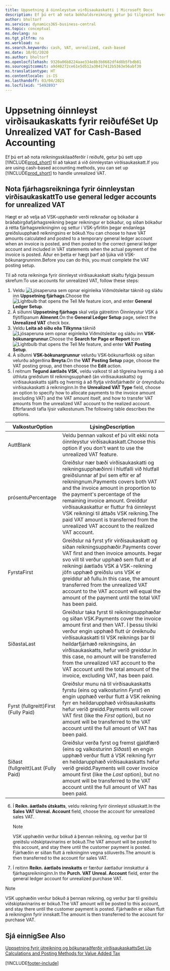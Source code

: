 ```yaml
---
title: Uppsetning á óinnleystum virðisaukaskatti | Microsoft Docs
description: Ef þú ert að nota bókhaldsreikning getur þú tilgreint hvernig á að meðhöndla óinnleyst virðisaukaskatt vegna sölu og kaupa.
author: bholtorf
ms.service: dynamics365-business-central
ms.topic: conceptual
ms.devlang: na
ms.tgt_pltfrm: na
ms.workload: na
ms.search.keywords: cash, VAT, unrealized, cash-based
ms.date: 10/01/2020
ms.author: bholtorf
ms.openlocfilehash: 9320a06b8224aae334e8b3b8682df4d8b5fbdb81
ms.sourcegitcommit: a9d48272ce61e5d512a30417412b5363e56abf30
ms.translationtype: HT
ms.contentlocale: is-IS
ms.lasthandoff: 03/04/2021
ms.locfileid: "5492893"
---
```

# <a name="set-up-unrealized-vat-for-cash-based-accounting"></a><span data-ttu-id="d146a-103">Uppsetning óinnleyst virðisaukaskatts fyrir reiðufé</span><span class="sxs-lookup"><span data-stu-id="d146a-103">Set Up Unrealized VAT for Cash-Based Accounting</span></span>
<span data-ttu-id="d146a-104">Ef þú ert að nota reikningsskilaaðferðir í reiðufé, getur þú sett upp [!INCLUDE[prod_short](includes/prod_short.md)] til að takast á við óinnleystan virðisaukaskatt.</span><span class="sxs-lookup"><span data-stu-id="d146a-104">If you are using cash-based accounting methods, you can set up [!INCLUDE[prod_short](includes/prod_short.md)] to handle unrealized VAT.</span></span>

## <a name="to-use-general-ledger-accounts-for-unrealized-vat"></a><span data-ttu-id="d146a-105">Nota fjárhagsreikninga fyrir óinnleystan virðisaukaskatt</span><span class="sxs-lookup"><span data-stu-id="d146a-105">To use general ledger accounts for unrealized VAT</span></span>
<span data-ttu-id="d146a-106">Hægt er að velja að VSK-upphæðir verði reiknaðar og bókaðar á bráðabirgðafjárhagsreikning þegar reikningur er bókaður, og síðan bókaður á rétta fjárhagsreikninginn og settur í VSK-yfirlitin þegar endanlega greiðsluupphæð reikningsins er bókuð.</span><span class="sxs-lookup"><span data-stu-id="d146a-106">You can choose to have VAT amounts calculated and posted to a temporary general ledger account when an invoice is posted, and then posted to the correct general ledger account and included in VAT statements when the actual payment of the invoice is posted.</span></span> <span data-ttu-id="d146a-107">Áður en þetta er hægt þarf að ljúka við VSK-bókunargrunninn.</span><span class="sxs-lookup"><span data-stu-id="d146a-107">Before you can do this, you must complete the VAT posting setup.</span></span>

<span data-ttu-id="d146a-108">Til að nota reikninga fyrir óinnleyst virðisaukaskatt skaltu fylgja þessum skrefum:</span><span class="sxs-lookup"><span data-stu-id="d146a-108">To use accounts for unrealized VAT, follow these steps:</span></span>
1. <span data-ttu-id="d146a-109">Veldu ![Ljósaperuna sem opnar eiginleika Viðmótsleitar](media/ui-search/search_small.png "Segðu mér hvað þú vilt gera") táknið og sláðu inn **Uppsetning fjárhags**.</span><span class="sxs-lookup"><span data-stu-id="d146a-109">Choose the ![Lightbulb that opens the Tell Me feature](media/ui-search/search_small.png "Tell me what you want to do") icon, and enter **General Ledger Setup**.</span></span>
2. <span data-ttu-id="d146a-110">Á síðunni **Uppsetning fjárhags** skal velja gátreitinn Óinnleystur VSK á flýtiflipanum **Almennt**.</span><span class="sxs-lookup"><span data-stu-id="d146a-110">On the **General Ledger Setup** page, select the **Unrealized VAT** check box.</span></span>
3. <span data-ttu-id="d146a-111">Veldu **Leita að síðu eða Tilkynna** táknið ![Ljósaperuna sem opnar eiginleika Viðmótsleitar](media/ui-search/search_small.png "Segðu mér hvað þú vilt gera") og sláðu inn **VSK-bókunargrunnur**.</span><span class="sxs-lookup"><span data-stu-id="d146a-111">Choose the **Search for Page or Report** icon ![Lightbulb that opens the Tell Me feature](media/ui-search/search_small.png "Tell me what you want to do"), and enter **VAT Posting Setup**.</span></span>
4. <span data-ttu-id="d146a-112">Á síðunni **VSK-bókunargrunnur** velurðu VSK-bókunarflokk og síðan velurðu aðgerðina **Breyta**.</span><span class="sxs-lookup"><span data-stu-id="d146a-112">On the **VAT Posting Setup** page, choose the VAT posting group, and then choose the **Edit** action.</span></span>
5. <span data-ttu-id="d146a-113">Í reitnum **Tegund áætlaðs VSK**, veldu valkost til að tilgreina hvernig á að úthluta greiðslum til reikningsupphæð (án virðisaukaskatts) og virðisaukaskatts sjálfs og hvernig á að flytja virðisfjárhæðir úr óreynduðu virðisaukaskatti á reikninginn.</span><span class="sxs-lookup"><span data-stu-id="d146a-113">In the **Unrealized VAT Type** field, choose an option to specify how to allocate payments to the invoice amount (excluding VAT) and the VAT amount itself, and how to transfer VAT amounts from the unrealized VAT account to the realized account.</span></span> <span data-ttu-id="d146a-114">Eftirfarandi tafla lýsir valkostunum.</span><span class="sxs-lookup"><span data-stu-id="d146a-114">The following table describes the options.</span></span>

| <span data-ttu-id="d146a-115">Valkostur</span><span class="sxs-lookup"><span data-stu-id="d146a-115">Option</span></span> | <span data-ttu-id="d146a-116">Lýsing</span><span class="sxs-lookup"><span data-stu-id="d146a-116">Description</span></span> |
| --- | --- |
| <span data-ttu-id="d146a-117">Autt</span><span class="sxs-lookup"><span data-stu-id="d146a-117">Blank</span></span> | <span data-ttu-id="d146a-118">Veldu þennan valkost ef þú vilt ekki nota óinnleystur virðisaukaskatt.</span><span class="sxs-lookup"><span data-stu-id="d146a-118">Choose this option if you don't want to use the unrealized VAT feature.</span></span> |
| <span data-ttu-id="d146a-119">prósentu</span><span class="sxs-lookup"><span data-stu-id="d146a-119">Percentage</span></span> | <span data-ttu-id="d146a-120">Greiðslur nær bæði virðisaukaskatti og reikningsupphæðinni í hlutfalli við hlutfall greiðslunnar af því sem eftir er af reikningnum.</span><span class="sxs-lookup"><span data-stu-id="d146a-120">Payments covers both VAT and the invoice amount in proportion to the payment's percentage of the remaining invoice amount.</span></span> <span data-ttu-id="d146a-121">Greiddur virðisaukaskattur er fluttur frá óinnleyst VSK reikningi til áttaðs VSK reikning.</span><span class="sxs-lookup"><span data-stu-id="d146a-121">The paid VAT amount is transferred from the unrealized VAT account to the realized VAT account.</span></span> |
| <span data-ttu-id="d146a-122">Fyrsta</span><span class="sxs-lookup"><span data-stu-id="d146a-122">First</span></span> | <span data-ttu-id="d146a-123">Greiðslur ná fyrst yfir virðisaukaskatt og síðan reikningsupphæðir.</span><span class="sxs-lookup"><span data-stu-id="d146a-123">Payments cover VAT first and then invoice amounts.</span></span> <span data-ttu-id="d146a-124">Þegar svo vill til verður upphæð sem flutt er af reikningi áætlaðs VSK á VSK-reikning jöfn upphæð greiðslu uns VSK er greiddur að fullu.</span><span class="sxs-lookup"><span data-stu-id="d146a-124">In this case, the amount transferred from the unrealized VAT account to the VAT account will equal the amount of the payment until the total VAT has been paid.</span></span> |
| <span data-ttu-id="d146a-125">Síðasta</span><span class="sxs-lookup"><span data-stu-id="d146a-125">Last</span></span> | <span data-ttu-id="d146a-126">Greiðslur taka fyrst til reikningsupphæðar og síðan VSK.</span><span class="sxs-lookup"><span data-stu-id="d146a-126">Payments cover the invoice amount first and then VAT.</span></span> <span data-ttu-id="d146a-127">Í þessu tilviki verður engin upphæð flutt úr óreiknuðu virðisaukaskatti til VSK reiknings þar til heildarfjárhæð reikningsins, án virðisaukaskatts, hefur verið greiddur.</span><span class="sxs-lookup"><span data-stu-id="d146a-127">In this case, no amount will be transferred from the unrealized VAT account to the VAT account until the total amount of the invoice, excluding VAT, has been paid.</span></span> |
| <span data-ttu-id="d146a-128">Fyrst (fullgreitt)</span><span class="sxs-lookup"><span data-stu-id="d146a-128">First (Fully Paid)</span></span> | <span data-ttu-id="d146a-129">Greiðslur munu ná til virðisaukaskatts fyrstu (eins og valkosturinn _Fyrst_) en engin upphæð verður flutt á VSK reikning fyrr en heildarupphæð virðisaukaskatts hefur verið greidd.</span><span class="sxs-lookup"><span data-stu-id="d146a-129">Payments will cover VAT first (like the _First_ option), but no amount will be transferred to the VAT account until the full amount of VAT has been paid.</span></span> |
| <span data-ttu-id="d146a-130">Síðast (fullgreitt)</span><span class="sxs-lookup"><span data-stu-id="d146a-130">Last (Fully Paid)</span></span> | <span data-ttu-id="d146a-131">Greiðslur verða fyrst og fremst gjaldfærð (eins og valkosturinn _Síðasti_) en engin upphæð verður flutt á VSK reikning fyrr en heildarupphæð virðisaukaskatts hefur verið greidd.</span><span class="sxs-lookup"><span data-stu-id="d146a-131">Payments will cover invoice amount first (like the _Last_ option), but no amount will be transferred to the VAT account until the full amount of VAT has been paid.</span></span> |

6. <span data-ttu-id="d146a-132">Í **Reikn. áætlaðs útskatts**, veldu reikning fyrir óinnleyst söluskatt.</span><span class="sxs-lookup"><span data-stu-id="d146a-132">In the **Sales VAT Unreal. Account** field, choose the account for unrealized sales VAT.</span></span>

    > [!NOTE]  
    > <span data-ttu-id="d146a-133">VSK upphæðin verður bókuð á þennan reikning, og verður þar til greiðslu viðskiptavinarins er bókuð.</span><span class="sxs-lookup"><span data-stu-id="d146a-133">The VAT amount will be posted to this account, and stay there until the customer payment is posted.</span></span> <span data-ttu-id="d146a-134">Fjárhæðin er síðan flutt á reikninginn vegna söluverðs.</span><span class="sxs-lookup"><span data-stu-id="d146a-134">The amount is then transferred to the account for sales VAT.</span></span>
7. <span data-ttu-id="d146a-135">Í reitinn **Reikn. áætlaðs innskatts** er færður áætlaður innskattur á fjárhagsreikninginn.</span><span class="sxs-lookup"><span data-stu-id="d146a-135">In the **Purch. VAT Unreal. Account** field, enter the general ledger account for unrealized purchase VAT.</span></span>

> [!NOTE]  
> <span data-ttu-id="d146a-136">VSK upphæðin verður bókuð á þennan reikning, og verður þar til greiðslu viðskiptavinarins er bókuð.</span><span class="sxs-lookup"><span data-stu-id="d146a-136">The VAT amount will be posted to this account, and stay there until the customer payment is posted.</span></span> <span data-ttu-id="d146a-137">Fjárhæðin er síðan flutt á reikninginn fyrir innskatt.</span><span class="sxs-lookup"><span data-stu-id="d146a-137">The amount is then transferred to the account for purchase VAT.</span></span>

## <a name="see-also"></a><span data-ttu-id="d146a-138">Sjá einnig</span><span class="sxs-lookup"><span data-stu-id="d146a-138">See Also</span></span>
[<span data-ttu-id="d146a-139">Uppsetning fyrir útreikning og bókunaraðferðir virðisaukaskatts</span><span class="sxs-lookup"><span data-stu-id="d146a-139">Set Up Calculations and Posting Methods for Value Added Tax</span></span>](finance-setup-vat.md)

[!INCLUDE[footer-include](includes/footer-banner.md)]
